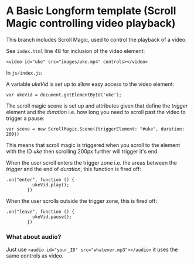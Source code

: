 
# A Basic Longform template (Scroll Magic controlling video playback)

This branch includes Scroll Magic, used to control the playback of a video. 

See ``index.html`` line 48 for inclusion of the video element:

```
<video id="uke" src="images/uke.mp4" controls></video>
```

In ``js/index.js``:

A variable _ukeVid_ is set up to allow easy access to the video element:
```
var ukeVid = document.getElementById('uke');
```
The scroll magic scene is set up and attributes given that define the _trigger_ element and the _duration_ i.e. how long you need to scroll past the video to trigger a pause:
```
var scene = new ScrollMagic.Scene({triggerElement: "#uke", duration: 200})
```
This means that scroll magic is triggered when you scroll to the element with the ID _uke_ then scrolling 200px further will trigger it's end.

When the user scroll enters the trigger zone i.e. the areas between the _trigger_ and the end of _duration_, this function is fired off:
```
.on("enter", function () {
          ukeVid.play();
        })
```
When the user scrolls outside the trigger zone, this is fired off:
```
.on("leave", function () {
          ukeVid.pause();
        })
```

### What about audio?

Just use ``<audio id="your_ID" src="whatever.mp3"></audio>`` it uses the same controls as video.
